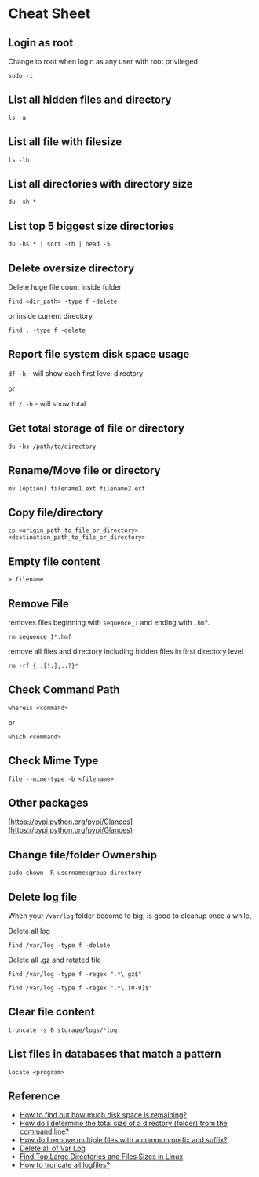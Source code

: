 # Cheat Sheet

## Login as root

Change to root when login as any user with root privileged

`sudo -i`

## List all hidden files and directory

`ls -a`

## List all file with filesize

`ls -lh`

## List all directories with directory size

`du -sh *`

## List top 5 biggest size directories

`du -hs * | sort -rh | head -5`

## Delete oversize directory

Delete huge file count inside folder

`find <dir_path> -type f -delete`

or inside current directory

`find . -type f -delete`

## Report file system disk space usage

`df -h` - will show each first level directory

or

`df / -h` - will show total

## Get total storage of file or directory

`du -hs /path/to/directory`

## Rename/Move file or directory

`mv (option) filename1.ext filename2.ext`

## Copy file/directory

`cp <origin_path_to_file_or_directory> <destination_path_to_file_or_directory>`

## Empty file content

`> filename`

## Remove File

removes files beginning with `sequence_1` and ending with `.hmf`.

`rm sequence_1*.hmf`

remove all files and directory including hidden files in first directory level

`rm -rf {,.[!.],..?}*`

## Check Command Path

`whereis <command>`

or

`which <command>`

## Check Mime Type

`file --mime-type -b <filename>`

## Other packages

[https://pypi.python.org/pypi/Glances](https://pypi.python.org/pypi/Glances)

## Change file/folder Ownership

`sudo chown -R username:group directory`

## Delete log file

When your `/var/log` folder become to big, is good to cleanup once a while,

Delete all log

`find /var/log -type f -delete`

Delete all .gz and rotated file

`find /var/log -type f -regex ".*\.gz$"`

`find /var/log -type f -regex ".*\.[0-9]$"`

## Clear file content

`truncate -s 0 storage/logs/*log`

## List files in databases that match a pattern

`locate <program>`

## Reference

* [How to find out how much disk space is remaining?](https://askubuntu.com/questions/5444/how-to-find-out-how-much-disk-space-is-remaining)
* [How do I determine the total size of a directory (folder) from the command line?](https://askubuntu.com/questions/1224/how-do-i-determine-the-total-size-of-a-directory-folder-from-the-command-line)
* [How do I remove multiple files with a common prefix and suffix?](https://unix.stackexchange.com/questions/37350/how-do-i-remove-multiple-files-with-a-common-prefix-and-suffix)
* [Delete all of Var Log](https://serverfault.com/questions/185253/delete-all-of-var-log)
* [Find Top Large Directories and Files Sizes in Linux](https://www.tecmint.com/find-top-large-directories-and-files-sizes-in-linux/)
* [How to truncate all logfiles?](https://askubuntu.com/questions/266738/how-to-truncate-all-logfiles#266740)